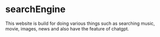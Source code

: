# searchEngine
This website is build for doing various things such as searching music, movie, images, news and also have the feature of chatgpt.

